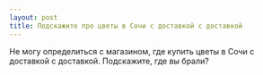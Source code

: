 ```yaml
---
layout: post 
title: Подскажите про цветы в Cочи с доставкой с доставкой 
--- 
```

Не могу определиться с магазином, где купить цветы в Cочи с доставкой с доставкой. Подскажите, где вы брали?
